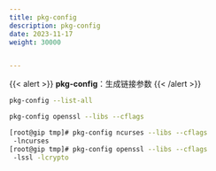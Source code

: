 ```yaml
---
title: pkg-config
description: pkg-config
date: 2023-11-17
weight: 30000


---
```


{{< alert >}}
**pkg-config**：生成链接参数
{{< /alert >}}


```bash
pkg-config --list-all

pkg-config openssl --libs --cflags
```


```bash
[root@gip tmp]# pkg-config ncurses --libs --cflags
 -lncurses
[root@gip tmp]# pkg-config openssl --libs --cflags
 -lssl -lcrypto

```

